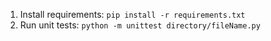 1. Install requirements: ```pip install -r requirements.txt```
2. Run unit tests: ```python -m unittest directory/fileName.py```